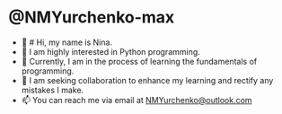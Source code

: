 # @NMYurchenko-max
- 👋 # Hi, my name is Nina.
- 👀  I am highly interested in Python programming.
- 🌱  Currently, I am in the process of learning the fundamentals of programming.
- 💞️  I am seeking collaboration to enhance my learning and rectify any mistakes I make.
- 📫 You can reach me via email at <NMYurchenko@outlook.com>

<!---
NMYurchenko-max/NMYurchenko-max is a ✨ special ✨ repository because its `README.md` (this file) appears on your GitHub profile.
You can click the Preview link to take a look at your changes.
--->
